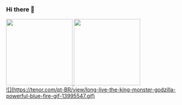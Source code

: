 ### Hi there 👋

<div>
<a href="https://github.com/joaoP-ribeiro">
<img height="180em" src="https://github-readme-stats.vercel.app/api/top-langs/?username=seu-usuário-aqui&layout=compact&langs_count=7&theme=dracula"/>
<img height="180em" src="https://github-readme-stats.vercel.app/api?username=seu-usuário-aqui&show_icons=true&theme=dracula&include_all_commits=true&count_private=true"/>
</div>
![](https://tenor.com/pt-BR/view/long-live-the-king-monster-godzilla-powerful-blue-fire-gif-13995547.gif)

